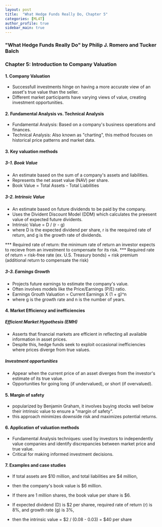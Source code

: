 ```yaml
---
layout: post
title:  "What Hedge Funds Really Do, Chapter 5"
categories: [ML4T]
author_profile: true
sidebar_main: true
---
```


### "What Hedge Funds Really Do" by Philip J. Romero and Tucker Balch
### Chapter 5: Introduction to Company Valuation

#### 1. Company Valuation
* Successfull investments hinge on having a more accurate view of an asset's true value than the seller.
* Different market participants have varying views of value, creating investment opportunities.

#### 2. Fundamental Analysis vs. Technical Analysis
* Fundamental Analysis: Based on a company's business operations and finances.
* Technical Analysis: Also known as "charting", this method focuses on historical price patterns and market data.


#### 3. Key valuation methods
##### 3-1. Book Value
* An estimate based on the sum of a company's assets and liabilities.
* Represents the net asset value (NAV) per share.
* Book Value = Total Assets - Total Liabilities

##### 3-2. Intrinsic Value
* An estimate based on future dividends to be paid by the company.
* Uses the Divident Discount Model (DDM) which calculates the preesent value of expected future dividents.
* Intrinsic Value = D / (r - g)
* where D is the expected dividend per share, r is the reequired rate of return, and g is the growth rate of dividends.

*** Required rate of return: the minimum rate of return an investor expects to recieve from an investment to compensate for its risk.
*** Required rate of return = risk-free rate (ex. U.S. Treasury bonds) + risk premium (additional return to compensate the risk)


##### 3-3. Earnings Growth
* Projects future earnings to estimate the company's value.
* Often involves models like the Price/Earnings (P/E) ratio.
* Earnings Grouth Valuation = Current Earnings X (1 + g)^n
* where g is the growth rate and n is the number of years.


#### 4. Market Efficiency and inefficiencies
##### Efficient Market Hypothesis (EMH)
* Asserts that financial markets are efficient in reflecting all available information in asset prices.
* Despite this, hedge funds seek to exploit occasional inefficiencies where prices diverge from true values.

##### Investment opportunities
* Appear when the current price of an asset diverges from the investor's estimate of its true value.
* Opportunities for going long (if undervalued), or short (if overvalued).


#### 5. Margin of safety
* popularized by Benjamin Graham, it involves buying stocks well below their intrinsic value to ensure a "margin of safety".
* this approach minimizes downside risk and maximizes potential returns.


#### 6. Application of valuation methods
* Fundamental Analysis techniques: used by investors to independently value companies and identify discrepancies between market price and true value.
* Critical for making informed investment decisions.


#### 7. Examples and case studies
* If total assets are $10 million, and total liabilities are $4 million, 
* then the company's book value is $6 million.
* If there are 1 million shares, the book value per share is $6.

* If expected dividend (D) is $2 per sharee, required rate of return (r) is 8%, and growth rate (g) is 3%,
* then the intrinsic value = $2 / (0.08 - 0.03) = $40 per share







